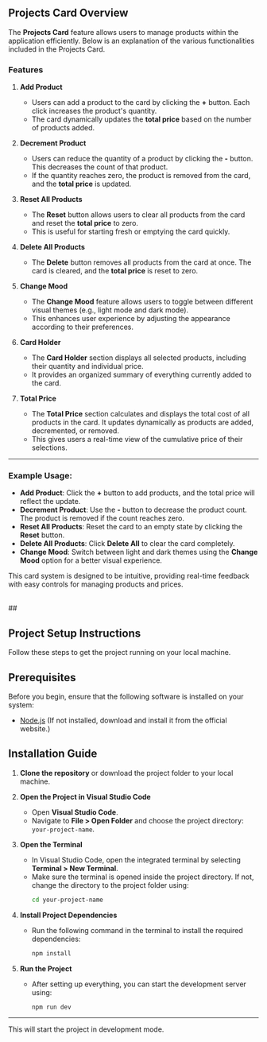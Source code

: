 ## Projects Card Overview

The **Projects Card** feature allows users to manage products within the application efficiently. Below is an explanation of the various functionalities included in the Projects Card.

### Features

1. **Add Product**
   - Users can add a product to the card by clicking the **+** button. Each click increases the product's quantity.
   - The card dynamically updates the **total price** based on the number of products added.

2. **Decrement Product**
   - Users can reduce the quantity of a product by clicking the **-** button. This decreases the count of that product.
   - If the quantity reaches zero, the product is removed from the card, and the **total price** is updated.

3. **Reset All Products**
   - The **Reset** button allows users to clear all products from the card and reset the **total price** to zero. 
   - This is useful for starting fresh or emptying the card quickly.

4. **Delete All Products**
   - The **Delete** button removes all products from the card at once. The card is cleared, and the **total price** is reset to zero.

5. **Change Mood**
   - The **Change Mood** feature allows users to toggle between different visual themes (e.g., light mode and dark mode). 
   - This enhances user experience by adjusting the appearance according to their preferences.

6. **Card Holder**
   - The **Card Holder** section displays all selected products, including their quantity and individual price. 
   - It provides an organized summary of everything currently added to the card.

7. **Total Price**
   - The **Total Price** section calculates and displays the total cost of all products in the card. It updates dynamically as products are added, decremented, or removed.
   - This gives users a real-time view of the cumulative price of their selections.

---

### Example Usage:

- **Add Product**: Click the **+** button to add products, and the total price will reflect the update.
- **Decrement Product**: Use the **-** button to decrease the product count. The product is removed if the count reaches zero.
- **Reset All Products**: Reset the card to an empty state by clicking the **Reset** button.
- **Delete All Products**: Click **Delete All** to clear the card completely.
- **Change Mood**: Switch between light and dark themes using the **Change Mood** option for a better visual experience.

This card system is designed to be intuitive, providing real-time feedback with easy controls for managing products and prices.



<br>
##

## Project Setup Instructions

Follow these steps to get the project running on your local machine.

## Prerequisites

Before you begin, ensure that the following software is installed on your system:

- [Node.js](https://nodejs.org/en/) (If not installed, download and install it from the official website.)

## Installation Guide

1. **Clone the repository** or download the project folder to your local machine.

2. **Open the Project in Visual Studio Code**

   - Open **Visual Studio Code**.
   - Navigate to **File > Open Folder** and choose the project directory:  
     `your-project-name`.

3. **Open the Terminal**

   - In Visual Studio Code, open the integrated terminal by selecting **Terminal > New Terminal**.
   - Make sure the terminal is opened inside the project directory. If not, change the directory to the project folder using:
     ```bash
     cd your-project-name
     ```

4. **Install Project Dependencies**

   - Run the following command in the terminal to install the required dependencies:
     ```bash
     npm install
     ```
5. **Run the Project**

   - After setting up everything, you can start the development server using:
     ```bash
     npm run dev
     ```

---

This will start the project in development mode.

